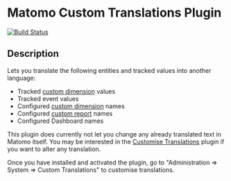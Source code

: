 # Matomo Custom Translations Plugin

[![Build Status](https://travis-ci.org/innocraft/plugin-CustomTranslations.svg?branch=4.x-dev)](https://travis-ci.org/innocraft/plugin-CustomTranslations)

## Description

Lets you translate the following entities and tracked values into another language:

* Tracked [custom dimension](https://plugins.matomo.org/CustomDimensions) values
* Tracked event values
* Configured [custom dimension](https://plugins.matomo.org/CustomDimensions) names
* Configured [custom report](https://plugins.matomo.org/CustomReports) names
* Configured Dashboard names

This plugin does currently not let you change any already translated text in Matomo itself. You may be interested in
the [Customise Translations](https://plugins.matomo.org/CustomiseTranslations) plugin if you want to alter any translation.


Once you have installed and activated the plugin, go to "Administration => System => Custom Translations" to customise translations.

